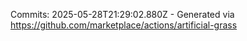 Commits: 2025-05-28T21:29:02.880Z - Generated via https://github.com/marketplace/actions/artificial-grass
<br>
